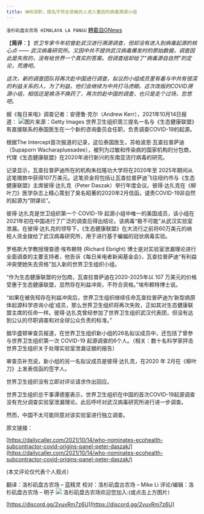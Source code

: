 ```yaml
---
title: WHO渎职，提名不符合资格的人进入重启的病毒溯源小组
---
```

`洛杉矶盘古农场 HIMALAYA LA PANGU` [轉載自GNews](https://gnews.org/zh-hans/1598919/)

【**简评**：】*世卫专家今年初曾赴武汉进行溯源调查，但却没有进入到病毒起源的核心点 —— 武汉病毒研究所。又因中共不提供武汉病毒爆发时的原始数据，调查因此是失败的，没有给世界一个真实的答案。但调查组却给了“病毒源自自然”的定论，荒唐吧。*

*这次，新的调查团队将再次赴中国进行调查，拟议的小组成员里有着与中共有很深的利益关系的人，为了利益，他们会继续为中共打马虎眼。这次改版的COVID溯源小组，相信还是换汤不换药了，再次的赴中国的调查，也只是走个过场，忽悠吧。*

据《每日来电》调查记者：安德鲁·克尔（Andrew Kerr），2021年10月14日报道：
![](https://assets.gnews.org/wp-content/uploads/2021/10/7E02B087-7956-4102-87C3-B98EE41D1E3E.png)图片来源：Getty Images
世界卫生组织周三提名一名与《生态健康联盟》有直接联系的泰国医生在一个新的咨询委员会任职，负责调查COVID-19的起源。

根据The Intercept首次报道的记录，这位泰国医生，苏帕波恩·瓦查拉普萨迪（Supaporn Wacharapluesadee），被列为过敏和传染病的国家机构的分包商，代理《生态健康联盟》在2020年进行新兴的东南亚流行病毒的研究。

记录显示，瓦查拉普萨迪所在的机构朱拉隆功大学将在2020年至 2025年期间从这笔赠款中获得107万美元。这笔资金将包括让瓦查拉普萨迪飞往纽约市与《生态健康联盟》主席彼得·达扎克（Peter Daszak）举行年度会议。彼得·达扎克在《柳叶刀》医学杂志上精心策划了臭名昭著的2020年2月信函，谴责COVID-19非自然的起源为“阴谋论”。

彼得·达扎克是世卫组织第一个 COVID-19 起源小组中唯一的美国成员，该小组在2021年初在中国进行了广泛的调查后得出结论，该病毒“极不可能”从武汉实验室泄漏。在彼得·达扎克的领导下，《生态健康联盟》在大流行之前将60万美元的纳税人资金拨给了武汉病毒研究所，用于进行基于蝙蝠的冠状病毒实验。

罗格斯大学教授理查德·埃布赖特 (Richard Ebright) 博士是对实验室泄漏理论进行全面调查的主要支持者，他告诉《每日来电者新闻基金会》，瓦查拉普萨迪“有利益冲突使她失去资格”加入新的世界卫生组织小组。

“作为生态健康联盟的分包商，瓦查拉普萨迪在2020-2025年以 107 万美元的价格受惠于生态健康联盟，显然存在利益冲突，不符合资格。”埃布赖特博士说。

“如果在被告知存在利益冲突后，世界卫生组织继续任命瓦查拉普萨迪为‘新型病原体起源科学咨询小组’成员，那么世界卫生组织将再次失败，正如其对生态健康联盟主席的任命一样。彼得·达扎克曾经参加了世界卫生组织武汉代表团，但没有达到公认的尽职调查和对全球公众负责的标准。”

据华盛顿审查员报道，在世界卫生组织新小组的26名拟议成员中，还包括了曾参与世界卫生组织第一次 COVID-19 起源调查的6个人。（相关：数十名科学家抨击世界卫生组织关于处理实验室泄漏证据的报告）

审查员补充说，新小组的另一名拟议成员是彼得·达扎克，在2020 年 2月在《柳叶刀》上发表信函的签字人。

世界卫生组织没有立即对评论请求作出回应。

世界卫生组织总干事谭德塞表示，世界卫生组织在中国的首次COVID-19起源调查没有充分调查实验室泄漏理论。此后呼吁对武汉病毒研究所进行进一步调查。

然而，中国不太可能同意对该实验室进行独立调查。

原文链接：

[https://dailycaller.com/2021/10/14/who-nominates-ecohealth-subcontractor-covid-origins-panel-peter-daszak/](https://dailycaller.com/2021/10/14/who-nominates-ecohealth-subcontractor-covid-origins-panel-peter-daszak/)

(本文评论仅代表个人观点）

翻译：洛杉矶盘古农场 – 蓝精灵
校对：洛杉矶盘古农场 – Mike Li
评论/编辑：洛杉矶盘古农场 – 明子
![](https://assets.gnews.org/wp-content/uploads/2021/03/WhatsApp-Image-2021-06-26-at-22.05.30.jpeg)
洛杉矶盘古农场欢迎您加入:(或点击上方图片）

[https://discord.gg/2vuvRm7z6U](https://discord.gg/2vuvRm7z6U)
